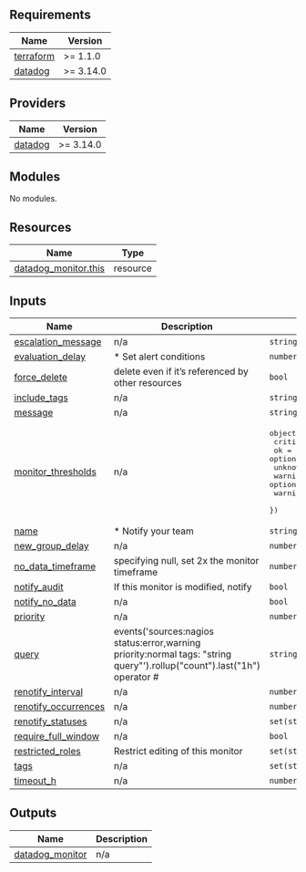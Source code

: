 

<!-- BEGIN_TF_DOCS -->
## Requirements

| Name | Version |
|------|---------|
| <a name="requirement_terraform"></a> [terraform](#requirement\_terraform) | >= 1.1.0 |
| <a name="requirement_datadog"></a> [datadog](#requirement\_datadog) | >= 3.14.0 |

## Providers

| Name | Version |
|------|---------|
| <a name="provider_datadog"></a> [datadog](#provider\_datadog) | >= 3.14.0 |

## Modules

No modules.

## Resources

| Name | Type |
|------|------|
| [datadog_monitor.this](https://registry.terraform.io/providers/Datadog/datadog/latest/docs/resources/monitor) | resource |

## Inputs

| Name | Description | Type | Default | Required |
|------|-------------|------|---------|:--------:|
| <a name="input_escalation_message"></a> [escalation\_message](#input\_escalation\_message) | n/a | `string` | `null` | no |
| <a name="input_evaluation_delay"></a> [evaluation\_delay](#input\_evaluation\_delay) | * Set alert conditions | `number` | `60` | no |
| <a name="input_force_delete"></a> [force\_delete](#input\_force\_delete) | delete even if it’s referenced by other resources | `bool` | `false` | no |
| <a name="input_include_tags"></a> [include\_tags](#input\_include\_tags) | n/a | `string` | `false` | no |
| <a name="input_message"></a> [message](#input\_message) | n/a | `string` | n/a | yes |
| <a name="input_monitor_thresholds"></a> [monitor\_thresholds](#input\_monitor\_thresholds) | n/a | <pre>object({<br>    critical_recovery = optional(string)<br>    ok                = optional(string)<br>    unknown           = optional(string)<br>    warning           = optional(string)<br>    warning_recovery  = optional(string)<br>  })</pre> | `null` | no |
| <a name="input_name"></a> [name](#input\_name) | * Notify your team | `string` | n/a | yes |
| <a name="input_new_group_delay"></a> [new\_group\_delay](#input\_new\_group\_delay) | n/a | `number` | `null` | no |
| <a name="input_no_data_timeframe"></a> [no\_data\_timeframe](#input\_no\_data\_timeframe) | specifying null, set 2x the monitor timeframe | `number` | `null` | no |
| <a name="input_notify_audit"></a> [notify\_audit](#input\_notify\_audit) | If this monitor is modified, notify | `bool` | `false` | no |
| <a name="input_notify_no_data"></a> [notify\_no\_data](#input\_notify\_no\_data) | n/a | `bool` | `false` | no |
| <a name="input_priority"></a> [priority](#input\_priority) | n/a | `number` | n/a | yes |
| <a name="input_query"></a> [query](#input\_query) | events('sources:nagios status:error,warning priority:normal tags: "string query"').rollup("count").last("1h") operator # | `string` | n/a | yes |
| <a name="input_renotify_interval"></a> [renotify\_interval](#input\_renotify\_interval) | n/a | `number` | `null` | no |
| <a name="input_renotify_occurrences"></a> [renotify\_occurrences](#input\_renotify\_occurrences) | n/a | `number` | `null` | no |
| <a name="input_renotify_statuses"></a> [renotify\_statuses](#input\_renotify\_statuses) | n/a | `set(string)` | `[]` | no |
| <a name="input_require_full_window"></a> [require\_full\_window](#input\_require\_full\_window) | n/a | `bool` | `false` | no |
| <a name="input_restricted_roles"></a> [restricted\_roles](#input\_restricted\_roles) | Restrict editing of this monitor | `set(string)` | `[]` | no |
| <a name="input_tags"></a> [tags](#input\_tags) | n/a | `set(string)` | n/a | yes |
| <a name="input_timeout_h"></a> [timeout\_h](#input\_timeout\_h) | n/a | `number` | `null` | no |

## Outputs

| Name | Description |
|------|-------------|
| <a name="output_datadog_monitor"></a> [datadog\_monitor](#output\_datadog\_monitor) | n/a |
<!-- END_TF_DOCS -->